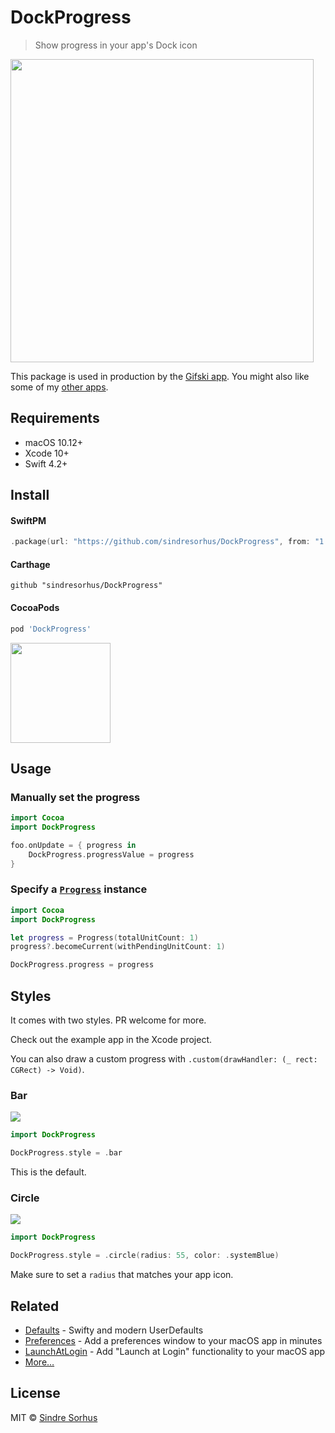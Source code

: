 # DockProgress

> Show progress in your app's Dock icon

<img src="screenshot.gif" width="485">

This package is used in production by the [Gifski app](https://github.com/sindresorhus/gifski-app). You might also like some of my [other apps](https://sindresorhus.com/apps).


## Requirements

- macOS 10.12+
- Xcode 10+
- Swift 4.2+


## Install

#### SwiftPM

```swift
.package(url: "https://github.com/sindresorhus/DockProgress", from: "1.2.0")
```

#### Carthage

```
github "sindresorhus/DockProgress"
```

#### CocoaPods

```ruby
pod 'DockProgress'
```

<a href="https://www.patreon.com/sindresorhus">
	<img src="https://c5.patreon.com/external/logo/become_a_patron_button@2x.png" width="160">
</a>


## Usage

### Manually set the progress

```swift
import Cocoa
import DockProgress

foo.onUpdate = { progress in
	DockProgress.progressValue = progress
}
```

### Specify a [`Progress`](https://developer.apple.com/documentation/foundation/progress) instance

```swift
import Cocoa
import DockProgress

let progress = Progress(totalUnitCount: 1)
progress?.becomeCurrent(withPendingUnitCount: 1)

DockProgress.progress = progress
```


## Styles

It comes with two styles. PR welcome for more.

Check out the example app in the Xcode project.

You can also draw a custom progress with `.custom(drawHandler: (_ rect: CGRect) -> Void)`.

### Bar

![](screenshot-bar.gif)

```swift
import DockProgress

DockProgress.style = .bar
```

This is the default.

### Circle

![](screenshot-circle.gif)

```swift
import DockProgress

DockProgress.style = .circle(radius: 55, color: .systemBlue)
```

Make sure to set a `radius` that matches your app icon.


## Related

- [Defaults](https://github.com/sindresorhus/Defaults) - Swifty and modern UserDefaults
- [Preferences](https://github.com/sindresorhus/Preferences) - Add a preferences window to your macOS app in minutes
- [LaunchAtLogin](https://github.com/sindresorhus/LaunchAtLogin) - Add "Launch at Login" functionality to your macOS app
- [More…](https://github.com/search?q=user%3Asindresorhus+language%3Aswift)


## License

MIT © [Sindre Sorhus](https://sindresorhus.com)
